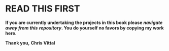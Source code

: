 # READ THIS FIRST
**If you are currently undertaking the projects in this book please _navigate away from this_**
**_repository_. You do yourself no favors by copying my work here.**

**Thank you,**
**Chris Vittal**
